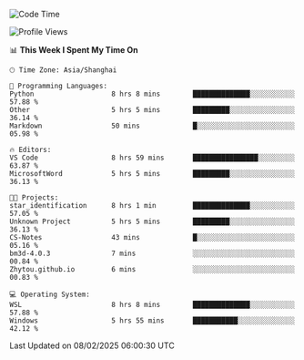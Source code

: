 <!--START_SECTION:waka-->
![Code Time](http://img.shields.io/badge/Code%20Time-2%2C245%20hrs%2041%20mins-blue)

![Profile Views](http://img.shields.io/badge/Profile%20Views-3-blue)

📊 **This Week I Spent My Time On** 

```text
🕑︎ Time Zone: Asia/Shanghai

💬 Programming Languages: 
Python                   8 hrs 8 mins        ██████████████░░░░░░░░░░░   57.88 % 
Other                    5 hrs 5 mins        █████████░░░░░░░░░░░░░░░░   36.14 % 
Markdown                 50 mins             █░░░░░░░░░░░░░░░░░░░░░░░░   05.98 % 

🔥 Editors: 
VS Code                  8 hrs 59 mins       ████████████████░░░░░░░░░   63.87 % 
MicrosoftWord            5 hrs 5 mins        █████████░░░░░░░░░░░░░░░░   36.13 % 

🐱‍💻 Projects: 
star_identification      8 hrs 1 min         ██████████████░░░░░░░░░░░   57.05 % 
Unknown Project          5 hrs 5 mins        █████████░░░░░░░░░░░░░░░░   36.13 % 
CS-Notes                 43 mins             █░░░░░░░░░░░░░░░░░░░░░░░░   05.16 % 
bm3d-4.0.3               7 mins              ░░░░░░░░░░░░░░░░░░░░░░░░░   00.84 % 
Zhytou.github.io         6 mins              ░░░░░░░░░░░░░░░░░░░░░░░░░   00.83 % 

💻 Operating System: 
WSL                      8 hrs 8 mins        ██████████████░░░░░░░░░░░   57.88 % 
Windows                  5 hrs 55 mins       ███████████░░░░░░░░░░░░░░   42.12 % 
```


 Last Updated on 08/02/2025 06:00:30 UTC
<!--END_SECTION:waka-->